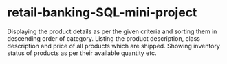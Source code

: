 # retail-banking-SQL-mini-project
Displaying the product details as per the given criteria and sorting them in descending order of category. Listing the product description, class description and price of all products which are shipped. Showing inventory status of products as per their available quantity etc.
